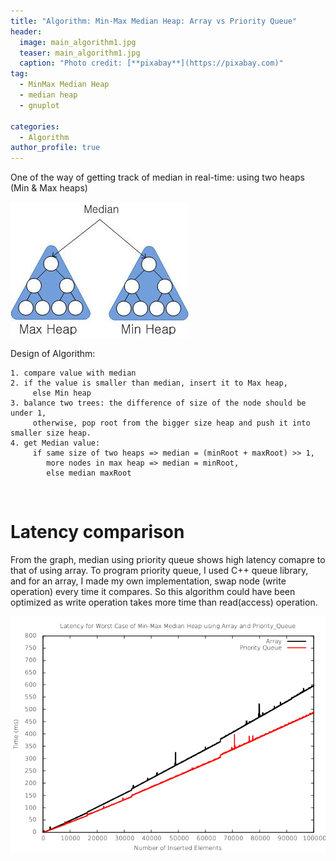 ```yaml
---
title: "Algorithm: Min-Max Median Heap: Array vs Priority Queue"
header:
  image: main_algorithm1.jpg
  teaser: main_algorithm1.jpg
  caption: "Photo credit: [**pixabay**](https://pixabay.com)"
tag: 
  - MinMax Median Heap
  - median heap
  - gnuplot

categories:
  - Algorithm
author_profile: true
---
```


One of the way of getting track of median in real-time: using two heaps (Min & Max heaps)

![Min-Max Median Heap](/images/algorithm/minmax/minmax.jpg)

Design of Algorithm:

	1. compare value with median
	2. if the value is smaller than median, insert it to Max heap,
	     else Min heap
	3. balance two trees: the difference of size of the node should be under 1, 
		 otherwise, pop root from the bigger size heap and push it into smaller size heap.
	4. get Median value: 
		 if same size of two heaps => median = (minRoot + maxRoot) >> 1,
            more nodes in max heap => median = minRoot,
            else median maxRoot
<br>


 # Latency comparison

 From the graph, median using priority queue shows high latency comapre to that of using array. To program priority queue, I used C++ queue library, and for an array, I made my own implementation, swap node (write operation) every time it compares. So this algorithm could have been optimized as write operation takes more time than read(access) operation.
 
![gnuplot](/images/algorithm/minmax/heap.png)
		 